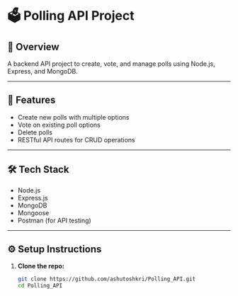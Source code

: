 # 🗳️ Polling API Project  

## 🚀 Overview
A backend API project to create, vote, and manage polls using Node.js, Express, and MongoDB.

---

## 📌 Features  
- Create new polls with multiple options  
- Vote on existing poll options  
- Delete polls  
- RESTful API routes for CRUD operations  

---

## 🛠️ Tech Stack  
- Node.js  
- Express.js  
- MongoDB  
- Mongoose  
- Postman (for API testing)  

---

## ⚙️ Setup Instructions  

1. **Clone the repo:**  
   ```bash
   git clone https://github.com/ashutoshkri/Polling_API.git
   cd Polling_API

